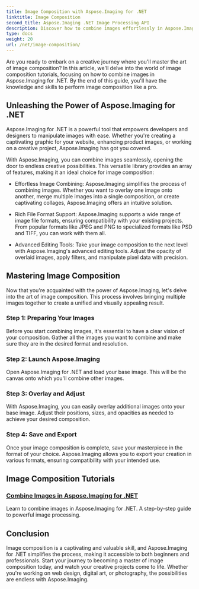 ```yaml
---
title: Image Composition with Aspose.Imaging for .NET
linktitle: Image Composition
second_title: Aspose.Imaging .NET Image Processing API
description: Discover how to combine images effortlessly in Aspose.Imaging for .NET with our comprehensive tutorials. Elevate your image processing skills today!
type: docs
weight: 20
url: /net/image-composition/
---
```


Are you ready to embark on a creative journey where you'll master the art of image composition? In this article, we'll delve into the world of image composition tutorials, focusing on how to combine images in Aspose.Imaging for .NET. By the end of this guide, you'll have the knowledge and skills to perform image composition like a pro.

## Unleashing the Power of Aspose.Imaging for .NET

Aspose.Imaging for .NET is a powerful tool that empowers developers and designers to manipulate images with ease. Whether you're creating a captivating graphic for your website, enhancing product images, or working on a creative project, Aspose.Imaging has got you covered.

With Aspose.Imaging, you can combine images seamlessly, opening the door to endless creative possibilities. This versatile library provides an array of features, making it an ideal choice for image composition:

- Effortless Image Combining: Aspose.Imaging simplifies the process of combining images. Whether you want to overlay one image onto another, merge multiple images into a single composition, or create captivating collages, Aspose.Imaging offers an intuitive solution.

- Rich File Format Support: Aspose.Imaging supports a wide range of image file formats, ensuring compatibility with your existing projects. From popular formats like JPEG and PNG to specialized formats like PSD and TIFF, you can work with them all.

- Advanced Editing Tools: Take your image composition to the next level with Aspose.Imaging's advanced editing tools. Adjust the opacity of overlaid images, apply filters, and manipulate pixel data with precision.

## Mastering Image Composition

Now that you're acquainted with the power of Aspose.Imaging, let's delve into the art of image composition. This process involves bringing multiple images together to create a unified and visually appealing result.

### Step 1: Preparing Your Images

Before you start combining images, it's essential to have a clear vision of your composition. Gather all the images you want to combine and make sure they are in the desired format and resolution.

### Step 2: Launch Aspose.Imaging

Open Aspose.Imaging for .NET and load your base image. This will be the canvas onto which you'll combine other images.

### Step 3: Overlay and Adjust

With Aspose.Imaging, you can easily overlay additional images onto your base image. Adjust their positions, sizes, and opacities as needed to achieve your desired composition.

### Step 4: Save and Export

Once your image composition is complete, save your masterpiece in the format of your choice. Aspose.Imaging allows you to export your creation in various formats, ensuring compatibility with your intended use.

## Image Composition Tutorials
### [Combine Images in Aspose.Imaging for .NET](./combine-images/)
Learn to combine images in Aspose.Imaging for .NET. A step-by-step guide to powerful image processing.

## Conclusion

Image composition is a captivating and valuable skill, and Aspose.Imaging for .NET simplifies the process, making it accessible to both beginners and professionals. Start your journey to becoming a master of image composition today, and watch your creative projects come to life. Whether you're working on web design, digital art, or photography, the possibilities are endless with Aspose.Imaging.
